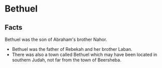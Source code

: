 # Bethuel

## Facts

Bethuel was the son of Abraham's brother Nahor.

* Bethuel was the father of Rebekah and her brother Laban.
* There was also a town called Bethuel which may have been located in southern Judah, not far from the town of Beersheba.